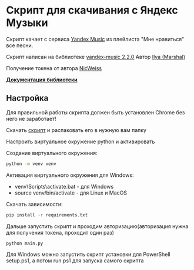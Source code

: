 # Скрипт для скачивания с Яндекс Музыки

Скрипт качает с сервиса [Yandex Music](https://music.yandex.ru/) из плейлиста "Мне нравиться" все песни.

Скрипт написан на библиотеке [yandex-music 2.2.0](https://pypi.org/project/yandex-music/) Автор [Ilya (Marshal)](ilya@marshal.dev)

Получение токена от автора [NicWeiss](https://github.com/NicWeiss)

[**Документация библиотеки**](https://yandex-music.readthedocs.io/en/latest/index.html)

## Настройка

Для правильной работы скрипта должен быть установлен Chrome без него не заработает!

Скачать [скрипт](https://github.com/Xaakkeep/py_ya_music/archive/refs/heads/master.zip) и распаковать его в нужную вам папку

Настроить виртуальное окружение python и активировать

Создание виртуального окружения:

```cmd
python -m venv venv
```

Активация виртуального окружения для Windows:

+ venv\Scripts\activate.bat - для Windows
+ source venv/bin/activate - для Linux и MacOS

Скачать зависимости:

```cmd
pip install -r requirements.txt
```

Дальше запустить скрипт и проходим авторизацию(авторизация нужна для получения токена, проходит один раз)

```cmd
python main.py
```

Для Windows можно запустить скрипт установки для PowerShell setup.ps1, а потом run.ps1 для запуска самого скрипта
